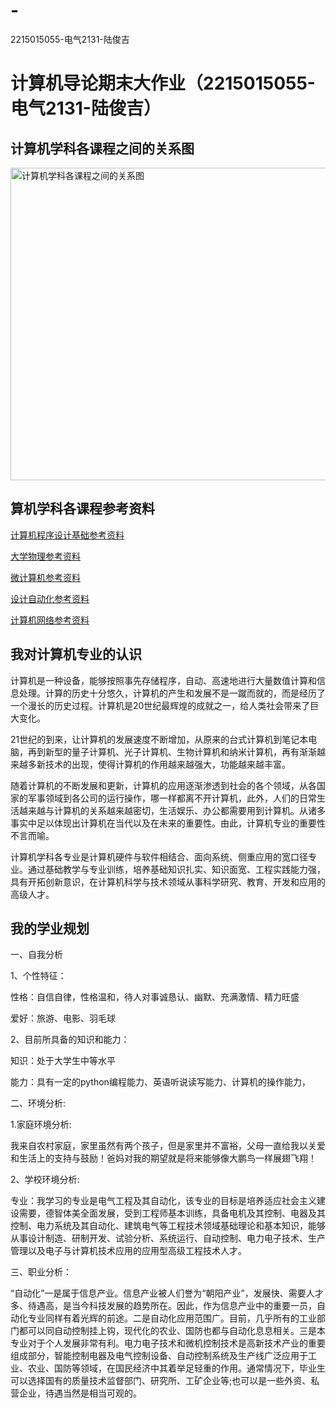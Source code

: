 # -
2215015055-电气2131-陆俊吉
<!DOCTYPE html>
<body>
<h1>计算机导论期末大作业（2215015055-电气2131-陆俊吉）</h1>
<h2>计算机学科各课程之间的关系图</h2>
	<img border="0" src="2.2.jpg" alt="计算机学科各课程之间的关系图" width="640" height="500">
<h2>算机学科各课程参考资料</h2>
	<p><a href="https://www.docin.com/p-1827725971.html">计算机程序设计基础参考资料</a>
	<p><a href="https://www.docin.com/p-1621112071.html">大学物理参考资料</a>
	<p><a href="https://www.docin.com/search.do?searchcat=1001&nkey=%E5%BE%AE%E8%AE%A1%E7%AE%97%E6%9C%BA%E4%BF%A1%E6%81%AF">微计算机参考资料</a>
	<p><a href="https://www.docin.com/search.do?nkey=%E8%AE%BE%E8%AE%A1%E8%87%AA%E5%8A%A8%E5%8C%96&searchcat=1001">设计自动化参考资料</a>
	<p><a href="https://www.docin.com/search.do?searchcat=1001&nkey=%E8%AE%A1%E7%AE%97%E6%9C%BA%E7%BD%91%E7%BB%9C">计算机网络参考资料</a>
<h2>我对计算机专业的认识</h2>
	<p>  计算机是一种设备，能够按照事先存储程序，自动、高速地进行大量数值计算和信息处理。计算的历史十分悠久，计算机的产生和发展不是一蹴而就的，而是经历了一个漫长的历史过程。计算机是20世纪最辉煌的成就之一，给人类社会带来了巨大变化。</p>
	<p>  21世纪的到来，让计算机的发展速度不断增加，从原来的台式计算机到笔记本电脑，再到新型的量子计算机、光子计算机、生物计算机和纳米计算机，再有渐渐越来越多新技术的出现，使得计算机的作用越来越强大，功能越来越丰富。</p>
	<p>  随着计算机的不断发展和更新，计算机的应用逐渐渗透到社会的各个领域，从各国家的军事领域到各公司的运行操作，哪一样都离不开计算机，此外，人们的日常生活越来越与计算机的关系越来越密切，生活娱乐、办公都需要用到计算机。从诸多事实中足以体现出计算机在当代以及在未来的重要性。由此，计算机专业的重要性不言而喻。</p>
	<p>  计算机学科各专业是计算机硬件与软件相结合、面向系统、侧重应用的宽口径专业。通过基础教学与专业训练，培养基础知识扎实、知识面宽、工程实践能力强，具有开拓创新意识，在计算机科学与技术领域从事科学研究、教育、开发和应用的高级人才。</p>
<h2>我的学业规划</h2>
	 <p>一、自我分析</p>
	 	<p>1、个性特征：</p>
	 	<p>性格：自信自律，性格温和，待人对事诚恳认、幽默、充满激情、精力旺盛</p>
	 	<p>爱好：旅游、电影、羽毛球</p>
	 	<p>2、目前所具备的知识和能力：</p>
		<p>知识：处于大学生中等水平</p>
	 	<p>能力：具有一定的python编程能力、英语听说读写能力、计算机的操作能力，</p>
	 <p>二、环境分析:</p>
	 	<p>1.家庭环境分析:</p>
	 	<p>我来自农村家庭，家里虽然有两个孩子，但是家里并不富裕，父母一直给我以关爱和生活上的支持与鼓励！爸妈对我的期望就是将来能够像大鹏鸟一样展翅飞翔！</p>
	 	<p>2、学校环境分析:</p>
	 	<p>专业：我学习的专业是电气工程及其自动化，该专业的目标是培养适应社会主义建设需要，德智体美全面发展，受到工程师基本训练，具备电机及其控制、电器及其控制、电力系统及其自动化、建筑电气等工程技术领域基础理论和基本知识，能够从事设计制造、研制开发、试验分析、系统运行、自动控制、电力电子技术、生产管理以及电子与计算机技术应用的应用型高级工程技术人才。</p>
	 <p>三、职业分析：</p>
	 	<p>“自动化”一是属于信息产业。信息产业被人们誉为“朝阳产业”，发展快、需要人才多、待遇高，是当今科技发展的趋势所在。因此，作为信息产业中的重要一员，自动化专业同样有着光辉的前途。二是自动化应用范围广。目前，几乎所有的工业部门都可以同自动控制挂上钩，现代化的农业、国防也都与自动化息息相关。三是本专业对于个人发展非常有利。电力电子技术和微机控制技术是高新技术产业的重要组成部分，智能控制电器及电气控制设备、自动控制系统及生产线广泛应用于工业、农业、国防等领域，在国民经济中其着举足轻重的作用。通常情况下，毕业生可以选择国有的质量技术监督部门、研究所、工矿企业等;也可以是一些外资、私营企业，待遇当然是相当可观的。</p>
